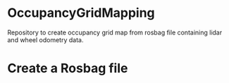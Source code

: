 # OccupancyGridMapping
Repository to create occupancy grid map from rosbag file containing lidar and wheel odometry data.

# Create a Rosbag file

